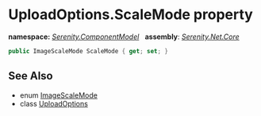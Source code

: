 # UploadOptions.ScaleMode property
**namespace:** *[Serenity.ComponentModel](../../README.md#serenity.componentmodel-namespace)*   **assembly**: *[Serenity.Net.Core](../../README.md)*

```csharp
public ImageScaleMode ScaleMode { get; set; }
```

## See Also

* enum [ImageScaleMode](../../Serenity.Web/ImageScaleMode.md)
* class [UploadOptions](../UploadOptions.md)
